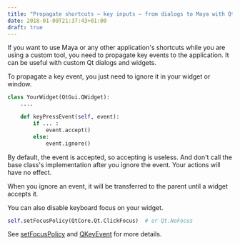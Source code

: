 ```yaml
---
title: "Propagate shortcuts — key inputs — from dialogs to Maya with Qt"
date: 2018-01-09T21:37:43+01:00
draft: true
---
```


If you want to use Maya or any other application's shortcuts while you are using a custom tool, you need to propagate key events to the application. It can be useful with custom Qt dialogs and widgets.

To propagate a key event, you just need to ignore it in your widget or window.

```python
class YourWidget(QtGui.QWidget):
    ....

    def keyPressEvent(self, event):
        if ... :
            event.accept()
        else:
            event.ignore()
```

By default, the event is accepted, so accepting is useless. And don't call the base class's implementation after you ignore the event. Your actions will have no effect.

When you ignore an event, it will be transferred to the parent until a widget accepts it.

You can also disable keyboard focus on your widget.

```python
self.setFocusPolicy(QtCore.Qt.ClickFocus)  # or Qt.NoFocus
```

See [setFocusPolicy](https://srinikom.github.io/pyside-docs/PySide/QtGui/QWidget.html#PySide.QtGui.PySide.QtGui.QWidget.setFocusPolicy) and [QKeyEvent](https://srinikom.github.io/pyside-docs/PySide/QtGui/QKeyEvent.html#PySide.QtGui.QKeyEvent) for more details.

